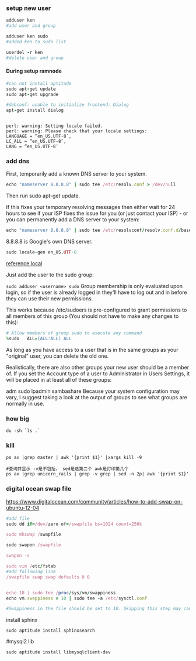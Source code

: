 ### setup new user


```ruby
adduser ken
#add user and group

adduser ken sudo
#added ken to sudo list

userdel -r ken
#delete user and group
```

#### During setup ramnode

```ruby
#can not install aptitude
sudo apt-get update
sudo apt-get upgrade

#debconf: unable to initialize frontend: Dialog
apt-get install dialog



```


```
perl: warning: Setting locale failed.
perl: warning: Please check that your locale settings:
LANGUAGE = “en_US.UTF-8″,
LC_ALL = “en_US.UTF-8″,
LANG = “en_US.UTF-8″
```

### add dns 




First, temporarily add a known DNS server to your system.

```ruby
echo "nameserver 8.8.8.8" | sudo tee /etc/resolv.conf > /dev/null

```

Then run sudo apt-get update.

If this fixes your temporary resolving messages then either wait for 24 hours to see if your ISP fixes the issue for you (or just contact your ISP) - or you can permanently add a DNS server to your system:


```ruby
echo "nameserver 8.8.8.8" | sudo tee /etc/resolvconf/resolv.conf.d/base > /dev/null
```

8.8.8.8 is Google's own DNS server.





```ruby
sudo locale-gen en_US.UTF-8
```
[reference local ](http://stackoverflow.com/questions/2499794/how-can-i-fix-a-locale-warning-from-perl)

Just add the user to the sudo group:

`sudo adduser <username> sudo`
Group membership is only evaluated upon login, so if the user is already logged in they'll have to log out and in before they can use their new permissions.

This works because /etc/sudoers is pre-configured to grant permissions to all members of this group (You should not have to make any changes to this):

```ruby
# Allow members of group sudo to execute any command
%sudo   ALL=(ALL:ALL) ALL
```

As long as you have access to a user that is in the same groups as your "original" user, you can delete the old one.

Realistically, there are also other groups your new user should be a member of. If you set the Account type of a user to Administrator in Users Settings, it will be placed in at least all of these groups:

adm sudo lpadmin sambashare
Because your system configuration may vary, I suggest taking a look at the output of groups <username> to see what groups are normally in use.


### how big 

```
du -sh `ls .` 
```

### kill

```
ps ax |grep master | awk '{print $1}' |xargs kill -9  

#查询并显示 -v是不包括， sed是选第二个 awk是打印第几个
ps ax |grep unicorn_rails | grep -v grep | sed -n 2p| awk '{print $1}'

```


### digital ocean swap file

https://www.digitalocean.com/community/articles/how-to-add-swap-on-ubuntu-12-04



```ruby
#add file
sudo dd if=/dev/zero of=/swapfile bs=1024 count=256k

sudo mkswap /swapfile

sudo swapon /swapfile

swapon -s

sudo vim /etc/fstab
#add following line
/swapfile swap swap defaults 0 0


echo 10 | sudo tee /proc/sys/vm/swappiness
echo vm.swappiness = 10 | sudo tee -a /etc/sysctl.conf

#Swappiness in the file should be set to 10. Skipping this step may cause both poor performance, whereas setting it to 10 will cause swap to act as an emergency buffer, preventing out-of-memory crashes.


```

install sphinx

```
sudo aptitude install sphinxsearch

```

#mysql2 lib

```
sudo aptitude install libmysqlclient-dev
```



